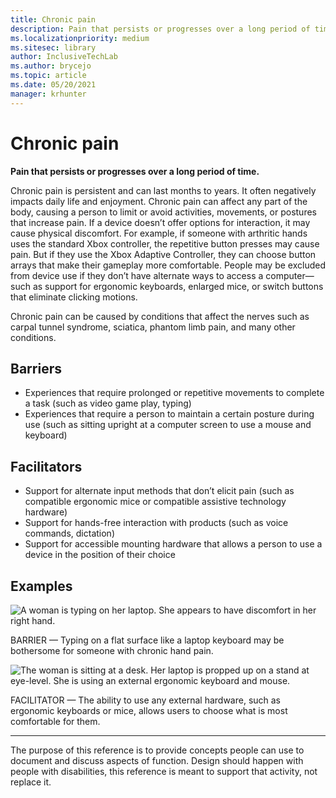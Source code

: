 ```yaml
---
title: Chronic pain
description: Pain that persists or progresses over a long period of time
ms.localizationpriority: medium
ms.sitesec: library
author: InclusiveTechLab
ms.author: brycejo 
ms.topic: article
ms.date: 05/20/2021
manager: krhunter
---
```


# Chronic pain

**Pain that persists or progresses over a long period of time.**

Chronic pain is persistent and can last months to years. It often negatively impacts daily life and enjoyment. Chronic pain can affect any part of the body, causing a person to limit or avoid activities, movements, or postures that increase pain. If a device doesn’t offer options for interaction, it may cause physical discomfort. For example, if someone with arthritic hands uses the standard Xbox controller, the repetitive button presses may cause pain. But if they use the Xbox Adaptive Controller, they can choose button arrays that make their gameplay more comfortable. People may be excluded from device use if they don’t have alternate ways to access a computer—such as support for ergonomic keyboards, enlarged mice, or switch buttons that eliminate clicking motions.

Chronic pain can be caused by conditions that affect the nerves such as carpal tunnel syndrome, sciatica, phantom limb pain, and many other conditions.

## Barriers
* Experiences that require prolonged or repetitive movements to complete a task (such as video game play, typing)​
* Experiences that require a person to maintain a certain posture during use (such as sitting upright at a computer screen to use a mouse and keyboard)


## Facilitators

* Support for alternate input methods that don’t elicit pain (such as compatible ergonomic mice or compatible assistive technology hardware)​
* Support for hands-free interaction with products (such as voice commands, dictation)​
* Support for accessible mounting hardware that allows a person to use a device in the position of their choice


## Examples

![A woman is typing on her laptop. She appears to have discomfort in her right hand.](/images/Sensory_Chronic_Pain_Barrier.jpg)

BARRIER — Typing on a flat surface like a laptop keyboard may be bothersome for someone with chronic hand pain. 

![The woman is sitting at a desk. Her laptop is propped up on a stand at eye-level. She is using an external ergonomic keyboard and mouse.](/images/Sensory_Chronic_Pain_Facilitator.jpg)

FACILITATOR — The ability to use any external hardware, such as ergonomic keyboards or mice, allows users to choose what is most comfortable for them. 

[comment]: # (Footer statement)
___
The purpose of this reference is to provide concepts people can use to document and discuss aspects of function. Design should happen with people with disabilities, this reference is meant to support that activity, not replace it. 